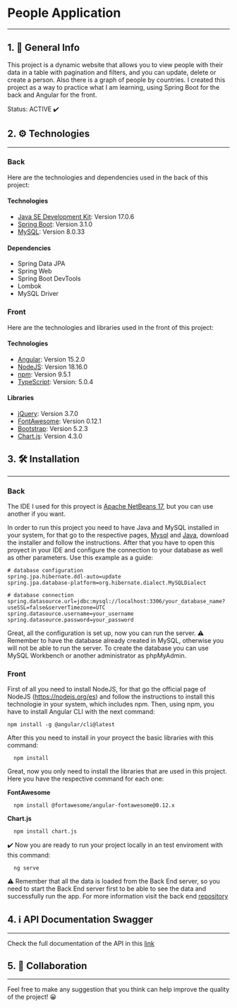 # People Application
***
## 1. :notebook_with_decorative_cover: General Info
This project is a dynamic website that allows you to view people with their data in a table with pagination and filters, and you can update, delete or create a person. Also there is a graph of people by countries. 
I created this project as a way to practice what I am learning, using Spring Boot for the back and Angular for the front. 

Status: ACTIVE :heavy_check_mark:

## 2. :gear: Technologies
***
### Back
Here are the technologies and dependencies used in the back of this project:
#### Technologies
* [Java SE Development Kit](https://www.java.com/es/): Version 17.0.6
* [Spring Boot](https://spring.io/projects/spring-boot): Version 3.1.0
* [MySQL](https://www.mysql.com/): Version 8.0.33
#### Dependencies
* Spring Data JPA
* Spring Web
* Spring Boot DevTools
* Lombok
* MySQL Driver
### Front
Here are the technologies and libraries used in the front of this project:
#### Technologies
* [Angular](https://angular.io/): Version 15.2.0
* [NodeJS](https://nodejs.org/es): Version 18.16.0
* [npm](https://www.npmjs.com/): Version 9.5.1
* [TypeScript](https://www.typescriptlang.org/): Version: 5.0.4
#### Libraries
* [jQuery](https://jquery.com/): Version 3.7.0
* [FontAwesome](https://fontawesome.com/): Version 0.12.1
* [Bootstrap](https://getbootstrap.com/): Version 5.2.3
* [Chart.js](https://www.chartjs.org/docs/latest/): Version 4.3.0
## 3. :hammer_and_wrench: Installation
***
### Back
The IDE I used for this proyect is [Apache NetBeans 17](https://netbeans.apache.org/), but you can use another if you want.

In order to run this project you need to have Java and MySQL installed in your system, for that go to the respective pages, [Mysql](https://dev.mysql.com/downloads/mysql/) and [Java](https://www.oracle.com/java/technologies/javase/jdk17-archive-downloads.html), download the installer and follow the instructions. After that you have to open this proyect in your IDE and configure the connection to your database as well as other parameters. Use this example as a guide: 
```
# database configuration
spring.jpa.hibernate.ddl-auto=update
spring.jpa.database-platform=org.hibernate.dialect.MySQLDialect

# database connection
spring.datasource.url=jdbc:mysql://localhost:3306/your_database_name?useSSL=false&serverTimezone=UTC
spring.datasource.username=your_username
spring.datasource.password=your_password
```
Great, all the configuration is set up, now you can run the server. :warning: Remember to have the database already created in MySQL, otherwise you will not be able to run the server. To create the database you can use MySQL Workbench or another administrator as phpMyAdmin.

### Front

First of all you need to install NodeJS, for that go the official page of NodeJS (https://nodejs.org/es) and follow the instructions to install this technologie in your system, which includes npm. 
Then, using npm, you have to install Angular CLI with the next command:
  ```
  npm install -g @angular/cli@latest
  ```
After this you need to install in your proyect the basic libraries with this command:
```
  npm install
 ```
Great, now you only need to install the libraries that are used in this project. Here you have the respective command for each one:

**FontAwesome**
```
  npm install @fortawesome/angular-fontawesome@0.12.x
```
**Chart.js**
```
  npm install chart.js
```
:heavy_check_mark: Now you are ready to run your project locally in an test enviroment with this command:
```
  ng serve
```
:warning: Remember that all the data is loaded from the Back End server, so you need to start the Back End server first to be able to see the data and successfully run the app. For more information visit the back end [repository](https://github.com/JulianMeneses1/Portafolio-BackEnd-AP)

## 4. :information_source: API Documentation Swagger
***
Check the full documentation of the API in this [link](https://app-personas-production.up.railway.app/swagger-ui/index.html)

## 5. :wave: Collaboration
***
Feel free to make any suggestion that you think can help improve the quality of the project! :grinning:




